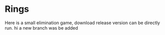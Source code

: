 # Rings
  Here is a small elimination game, download release version can be directly run.
  hi a new branch was be added